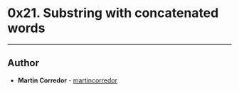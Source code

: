 # 0x21. Substring with concatenated words

---

## Author
* **Martin Corredor** - [martincorredor](https://github.com/martincorredor)
